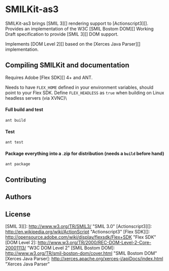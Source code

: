 SMILKit-as3
===========

SMILKit-as3 brings [SMIL 3][] rendering support to [Actionscript3][]. Provides an implementation of the W3C [SMIL Bostom DOM][] Working Draft specification to provide [SMIL 3][] DOM support.

Implements [DOM Level 2][] based on the [Xerces Java Parser][] implementation.

Compiling SMILKit and documentation
-----------------------------------

Requires Adobe [Flex SDK][] 4+ and ANT.

Needs to have `FLEX_HOME` defined in your environment variables, should point to your Flex SDK.
Define `FLEX_HEADLESS` as `true` when building on Linux headless servers (via XVNC)\

#### Full build and test

	ant build
	
#### Test

	ant test
	
#### Package everything into a .zip for distribution (needs a `build` before hand)

	ant package
	
Contributing
------------

Authors
-------

License
-------

[SMIL 3][]: http://www.w3.org/TR/SMIL3/ "SMIL 3.0"
[Actionscript3][]: http://en.wikipedia.org/wiki/ActionScript "Actionscript3"
[Flex SDK][]: http://opensource.adobe.com/wiki/display/flexsdk/Flex+SDK "Flex SDK"
[DOM Level 2]: http://www.w3.org/TR/2000/REC-DOM-Level-2-Core-20001113/ "W3C DOM Level 2"
[SMIL Bostom DOM]: http://www.w3.org/TR/smil-boston-dom/cover.html "SMIL Bostom DOM"
[Xerces Java Parser]: http://xerces.apache.org/xerces-j/apiDocs/index.html "Xerces Java Parser"